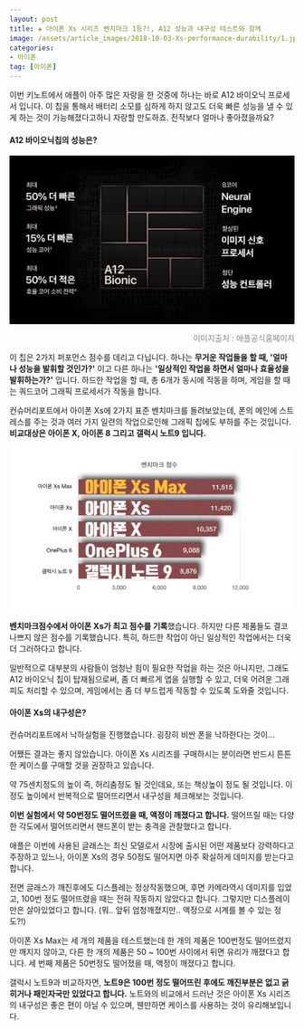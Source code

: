 ```yaml
---  
layout: post  
title: ✚ 아이폰 Xs 시리즈 벤치마크 1등?!, A12 성능과 내구성 테스트와 함께
image: /assets/article_images/2018-10-03-Xs-performance-durability/1.jpg
categories:
- 아이폰
tag: [아이폰]
---  
```

<p class="drop-korean">
이번 키노트에서 애플이 아주 많은 자랑을 한 것중에 하나는 바로 A12 바이오닉 프로세서 입니다. 이 칩을 통해서 배터리 소모를 심하게 하지 않고도 더욱 빠른 성능을 낼 수 있게 하는 것이 가능해졌다고하니 자랑할 만도하죠. 전작보다 얼마나 좋아졌을까요?
</p>

#### A12 바이오닉칩의 성능은?
<div class="markdown-image">
<img src="/assets/article_images/2018-10-03-Xs-performance-durability/1.jpg" alt="" align="middle"/><p style="text-align:right;  color:#878787"> 이미지출처 :  애플공식홈페이지 </p> </div>

이 칩은 2가지 퍼포먼스 점수를 데리고 다닙니다. 하나는 **무거운 작업들을 할 때, '얼마나 성능을 발휘할 것인가?'** 이고 다른 하나는 **'일상적인 작업을 하면서 얼마나 효율성을 발휘하는가?'** 입니다. 하드한 작업을 할 때, 총 6개가 동시에 작동을 하며, 게임을 할 때는 쿼드코어 그래픽 프로세서가 작동을 합니다.

컨슈머리포트에서 아이폰 Xs에 2가지 표준 벤치마크를 돌려보았는데, 폰의 메인에 스트레스를 주는 것과 여러 가지 일련의 작업으로인해 그래픽 칩에도 부하를 주는 것입니다. **비교대상은 아이폰 X, 아이폰 8 그리고 갤럭시 노트9 입니다.**

<div class="markdown-image">
<img src="/assets/article_images/2018-10-03-Xs-performance-durability/2.jpg" alt="" align="middle"/></div>

**벤치마크점수에서 아이폰 Xs가 최고 점수를 기록**했습니다. 하지만 다른 제품들도 결코 나쁘지 않은 점수를 기록했습니다. 특히, 하드한 작업이 아닌 일상적인 작업에서는 더욱더 그러하다고 합니다.

일반적으로 대부분의 사람들이 엄청난 힘이 필요한 작업을 하는 것은 아니지만, 그래도 A12 바이오닉 칩이 탑재됨으로써, 좀 더 빠르게 앱을 실행할 수 있고, 더욱 어려운 그래피도 처리할 수 있으며, 게임에서는 좀 더 부드럽게 작동할 수 있도록 도와줄 것입니다.

#### 아이폰 Xs의 내구성은?
컨슈머리포트에서 낙하실험을 진행했습니다. 굉장히 비싼 폰을 낙하한다는 것이...

어쨌든 결과는 좋지 않았습니다. 아이폰 Xs 시리즈를 구매하시는 분이라면 반드시 튼튼한 케이스를 구매할 것을 권장하고 있습니다.

약 75센치정도의 높이 즉, 허리춤정도 될 것인데요, 또는 책상높이 정도 될 것입니다. 이 정도 높이에서 반복적으로 떨어뜨리면서 내구성을 체크해보는 것입니다. 

**이번 실험에서 약 50번정도 떨어뜨렸을 때, 액정이 깨졌다고 합니다.** 떨어뜨릴 때는 다양한 각도에서 떨어뜨리면서 핸드폰이 받는 충격을 관찰했다고 합니다.

애플은 이번에 사용된 글래스는 최신 모델로서 시장에 출시된 어떤 제품보다 강력하다고 주장하고 있느나, 아이폰 Xs의 경우 50정도 떨어지면 아주 확실하게 데미지를 받는다고 합니다. 

전면 글래스가 깨진후에도 디스플레는 정상작동했으며, 후면 카메라역시 데미지를 입었고, 100번 정도 떨어뜨렸을 때는 전혀 작동하지 않았다고 합니다. 그렇지만 디스플레이만은 살아있었다고 합니다. (뭐.. 앞뒤 엄청깨졌지만.. 액정으로 시계를 볼 수 있는 정도?!)

아이폰 Xs Max는 세 개의 제품을 테스트했는데 한 개의 제품은 100번정도 떨어뜨렸지만 깨지지 않아고, 다른 한 개의 제품은 50 ~ 100번 사이에서 뒤면 유리가 깨졌다고 합니다. 세 번째 제품은 50번정도 떨어졌을 때, 액정이 깨졌다고 합니다.

갤럭시 노트9과 비교하자면, **노트9은 100번 정도 떨어뜨린 후에도 깨진부분은 없고 긁히거나 패인자국만 있었다고 합니다.** 노트와의 비교에서 드러난 것은 아이폰 Xs 시리즈의 내구성은 좋은 편이 아닐 수 있으며, 웬만하면 케이스를 사용하는 것이 유리해보입니다.







